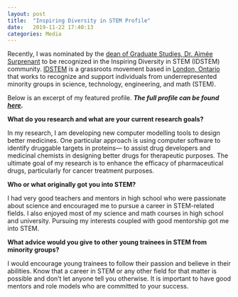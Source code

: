 ```yaml
---
layout: post
title:  "Inspiring Diversity in STEM Profile"
date:   2019-11-22 17:40:13
categories: Media
---
```



Recently, I was nominated by the [dean of Graduate Studies, Dr. Aimée Surprenant](https://www.mun.ca/sgs/contacts/dean.php) to be recognized in the Inspiring Diversity in STEM (IDSTEM) community. [IDSTEM](https://www.inspiringdiversityinstem.com) is a grassroots movement based in [London, Ontario](https://www.london.ca/Pages/default.aspx) that works to recognize and support individuals from underrepresented minority groups in science, technology, engineering, and math (STEM).

Below is an excerpt of my featured profile. ***The full profile can be found [here](https://www.inspiringdiversityinstem.com/traineeprofiles).***


**What do you research and what are your current research goals?**

In my research, I am developing new computer modelling tools to design better medicines. One particular approach is using computer software to identify druggable targets in proteins— to assist drug developers and medicinal chemists in designing better drugs for therapeutic purposes. The ultimate goal of my research is to enhance the efficacy of pharmaceutical drugs, particularly for cancer treatment purposes.


**Who or what originally got you into STEM?**

I had very good teachers and mentors in high school who were passionate about science and encouraged me to pursue a career in STEM-related fields. I also enjoyed most of my science and math courses in high school and university. Pursuing my interests coupled with good mentorship got me into STEM.


**What advice would you give to other young trainees in STEM from minority groups?**

I would encourage young trainees to follow their passion and believe in their abilities. Know that a career in STEM or any other field for that matter is possible and don’t let anyone tell you otherwise. It is important to have good mentors and role models who are committed to your success.








 
